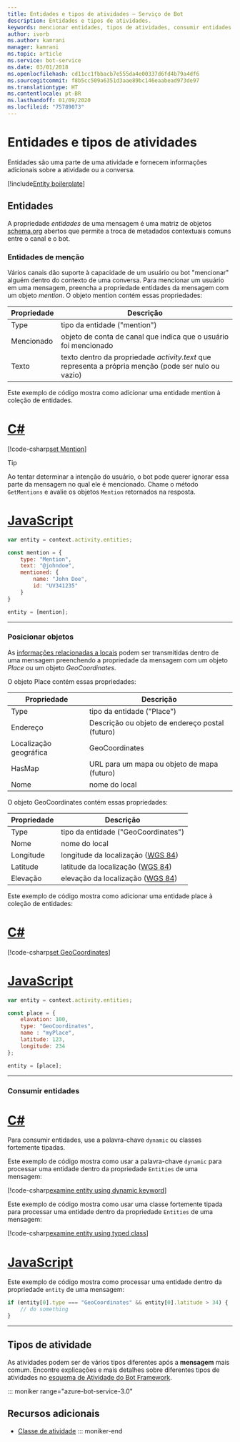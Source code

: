 ```yaml
---
title: Entidades e tipos de atividades – Serviço de Bot
description: Entidades e tipos de atividades.
keywords: mencionar entidades, tipos de atividades, consumir entidades
author: ivorb
ms.author: kamrani
manager: kamrani
ms.topic: article
ms.service: bot-service
ms.date: 03/01/2018
ms.openlocfilehash: cd11cc1fbbacb7e555da4e00337d6fd4b79a4df6
ms.sourcegitcommit: f8b5cc509a6351d3aae89bc146eaabead973de97
ms.translationtype: HT
ms.contentlocale: pt-BR
ms.lasthandoff: 01/09/2020
ms.locfileid: "75789073"
---
```

# <a name="entities-and-activity-types"></a>Entidades e tipos de atividades

Entidades são uma parte de uma atividade e fornecem informações adicionais sobre a atividade ou a conversa.

[!include[Entity boilerplate](includes/snippet-entity-boilerplate.md)]

## <a name="entities"></a>Entidades

A propriedade *entidades* de uma mensagem é uma matriz de objetos <a href="http://schema.org/" target="_blank">schema.org</a> abertos que permite a troca de metadados contextuais comuns entre o canal e o bot.

### <a name="mention-entities"></a>Entidades de menção

Vários canais dão suporte à capacidade de um usuário ou bot "mencionar" alguém dentro do contexto de uma conversa.
Para mencionar um usuário em uma mensagem, preencha a propriedade entidades da mensagem com um objeto *mention*.
O objeto mention contém essas propriedades:

| Propriedade | Descrição |
|----|----|
| Type | tipo da entidade ("mention") |
| Mencionado | objeto de conta de canal que indica que o usuário foi mencionado | 
| Texto | texto dentro da propriedade *activity.text* que representa a própria menção (pode ser nulo ou vazio) |

Este exemplo de código mostra como adicionar uma entidade mention à coleção de entidades.

# <a name="ctabcs"></a>[C#](#tab/cs)
[!code-csharp[set Mention](includes/code/dotnet-create-messages.cs#setMention)]

> [!TIP]
> Ao tentar determinar a intenção do usuário, o bot pode querer ignorar essa parte da mensagem no qual ele é mencionado. Chame o método `GetMentions` e avalie os objetos `Mention` retornados na resposta.

# <a name="javascripttabjs"></a>[JavaScript](#tab/js)
```javascript
var entity = context.activity.entities;

const mention = {
    type: "Mention",
    text: "@johndoe",
    mentioned: {
        name: "John Doe",
        id: "UV341235"
    }
}

entity = [mention];
```

---

### <a name="place-objects"></a>Posicionar objetos

As <a href="https://schema.org/Place" target="_blank">informações relacionadas a locais</a> podem ser transmitidas dentro de uma mensagem preenchendo a propriedade da mensagem com um objeto *Place* ou um objeto *GeoCoordinates*.

O objeto Place contém essas propriedades:

| Propriedade | Descrição |
|----|----|
| Type | tipo da entidade ("Place") |
| Endereço | Descrição ou objeto de endereço postal (futuro) |
| Localização geográfica | GeoCoordinates |
| HasMap | URL para um mapa ou objeto de mapa (futuro) |
| Nome | nome do local |

O objeto GeoCoordinates contém essas propriedades:

| Propriedade | Descrição |
|----|----|
| Type | tipo da entidade ("GeoCoordinates") |
| Nome | nome do local |
| Longitude | longitude da localização (<a href="https://en.wikipedia.org/wiki/World_Geodetic_System" target="_blank">WGS 84</a>) |
| Latitude | latitude da localização (<a href="https://en.wikipedia.org/wiki/World_Geodetic_System" target="_blank">WGS 84</a>) |
| Elevação | elevação da localização (<a href="https://en.wikipedia.org/wiki/World_Geodetic_System" target="_blank">WGS 84</a>) |

Este exemplo de código mostra como adicionar uma entidade place à coleção de entidades:

# <a name="ctabcs"></a>[C#](#tab/cs)
[!code-csharp[set GeoCoordinates](includes/code/dotnet-create-messages.cs#setGeoCoord)]

# <a name="javascripttabjs"></a>[JavaScript](#tab/js)
```javascript
var entity = context.activity.entities;

const place = {
    elavation: 100,
    type: "GeoCoordinates",
    name : "myPlace",
    latitude: 123,
    longitude: 234
};

entity = [place];

```

---

### <a name="consume-entities"></a>Consumir entidades

# <a name="ctabcs"></a>[C#](#tab/cs)

Para consumir entidades, use a palavra-chave `dynamic` ou classes fortemente tipadas.

Este exemplo de código mostra como usar a palavra-chave `dynamic` para processar uma entidade dentro da propriedade `Entities` de uma mensagem:

[!code-csharp[examine entity using dynamic keyword](includes/code/dotnet-create-messages.cs#examineEntity1)]

Este exemplo de código mostra como usar uma classe fortemente tipada para processar uma entidade dentro da propriedade `Entities` de uma mensagem:

[!code-csharp[examine entity using typed class](includes/code/dotnet-create-messages.cs#examineEntity2)]

# <a name="javascripttabjs"></a>[JavaScript](#tab/js)

Este exemplo de código mostra como processar uma entidade dentro da propriedade `entity` de uma mensagem:

```javascript
if (entity[0].type === "GeoCoordinates" && entity[0].latitude > 34) {
    // do something
}
```

---

## <a name="activity-types"></a>Tipos de atividade
<!-- 
This code example show how to process an activity of type **message**:

# [C#](#tab/cs)

```cs
if (context.Activity.Type == ActivityTypes.Message){
    // do something
}
```

# [JavaScript](#tab/js)

```js
if(context.activity.type === 'message'){
    // do something
}
```

--- -->

As atividades podem ser de vários tipos diferentes após a **mensagem** mais comum. Encontre explicações e mais detalhes sobre diferentes tipos de atividades no [esquema de Atividade do Bot Framework](https://aka.ms/botSpecs-activitySchema).

::: moniker range="azure-bot-service-3.0"

## <a name="additional-resources"></a>Recursos adicionais

- <a href="https://docs.botframework.com/csharp/builder/sdkreference/dc/d2f/class_microsoft_1_1_bot_1_1_connector_1_1_activity.html" target="_blank">Classe de atividade</a>
::: moniker-end
